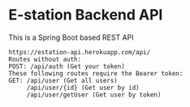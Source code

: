 # E-station Backend API
This is a Spring Boot based REST API

```
https://estation-api.herokuapp.com/api/
Routes without auth:
POST: /api/auth (Get your token)
These following routes require the Bearer token:
GET: /api/user (Get all users)
     /api/user/{id} (Get user by id)
     /api/user/getUser (Get user by token)
    
```
